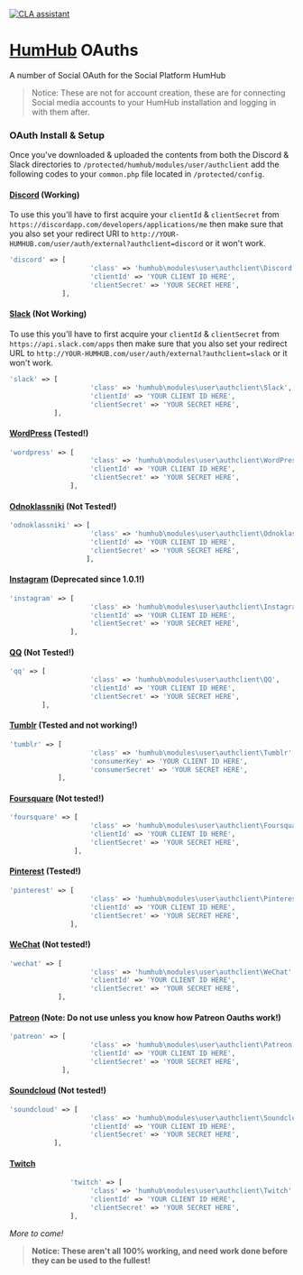 [![CLA assistant](https://cla-assistant.io/readme/badge/GreenMeteor/humhub-oauth)](https://cla-assistant.io/GreenMeteor/humhub-oauth)

# [HumHub](https://humhub.org/en) OAuths
A number of Social OAuth for the Social Platform HumHub

> Notice: These are not for account creation, these are for connecting Social media accounts to your HumHub installation and logging in with them after.

### OAuth Install & Setup
Once you've downloaded & uploaded the contents from both the Discord & Slack directories to `/protected/humhub/modules/user/authclient` add the following codes to your `common.php` file located in `/protected/config`.

#### [Discord](/oauth/Discord) (Working)
To use this you'll have to first acquire your `clientId` & `clientSecret` from `https://discordapp.com/developers/applications/me` then make sure that you also set your redirect URI to `http://YOUR-HUMHUB.com/user/auth/external?authclient=discord` or it won't work.

```php
'discord' => [
                    'class' => 'humhub\modules\user\authclient\Discord',
                    'clientId' => 'YOUR CLIENT ID HERE',
                    'clientSecret' => 'YOUR SECRET HERE',
             ],
```

#### [Slack](/oauth/Slack) (Not Working)
To use this you'll have to first acquire your `clientId` & `clientSecret` from `https://api.slack.com/apps` then make sure that you also set your redirect URL to `http://YOUR-HUMHUB.com/user/auth/external?authclient=slack` or it won't work.

```php
'slack' => [
                    'class' => 'humhub\modules\user\authclient\Slack',
                    'clientId' => 'YOUR CLIENT ID HERE',
                    'clientSecret' => 'YOUR SECRET HERE',
           ],
```

#### [WordPress](/oauth/WordPress) (Tested!)
```php
'wordpress' => [
                    'class' => 'humhub\modules\user\authclient\WordPress',
                    'clientId' => 'YOUR CLIENT ID HERE',
                    'clientSecret' => 'YOUR SECRET HERE',
               ],
```

#### [Odnoklassniki](/oauth/Odnoklassniki) (Not Tested!)
```php
'odnoklassniki' => [
                    'class' => 'humhub\modules\user\authclient\Odnoklassniki',
                    'clientId' => 'YOUR CLIENT ID HERE',
                    'clientSecret' => 'YOUR SECRET HERE',
                   ],
```

#### [Instagram](/oauth/Instagram) (Deprecated since 1.0.1!)
```php
'instagram' => [
                    'class' => 'humhub\modules\user\authclient\Instagram',
                    'clientId' => 'YOUR CLIENT ID HERE',
                    'clientSecret' => 'YOUR SECRET HERE',
               ],
```

#### [QQ](/oauth/QQ) (Not Tested!)
```php
'qq' => [
                    'class' => 'humhub\modules\user\authclient\QQ',
                    'clientId' => 'YOUR CLIENT ID HERE',
                    'clientSecret' => 'YOUR SECRET HERE',
        ],
```

#### [Tumblr](/oauth/Tumblr) (Tested and not working!)
```php
'tumblr' => [
                    'class' => 'humhub\modules\user\authclient\Tumblr',
                    'consumerKey' => 'YOUR CLIENT ID HERE',
                    'consumerSecret' => 'YOUR SECRET HERE',
            ],
```

#### [Foursquare](/oauth/Foursquare) (Not tested!)
```php
'foursquare' => [
                    'class' => 'humhub\modules\user\authclient\Foursquare',
                    'clientId' => 'YOUR CLIENT ID HERE',
                    'clientSecret' => 'YOUR SECRET HERE',
                ],
```

#### [Pinterest](/oauth/Pinterest) (Tested!)
```php
'pinterest' => [
                    'class' => 'humhub\modules\user\authclient\Pinterest',
                    'clientId' => 'YOUR CLIENT ID HERE',
                    'clientSecret' => 'YOUR SECRET HERE',
               ],
```

#### [WeChat](/oauth/WeChat) (Not tested!)
```php
'wechat' => [
                    'class' => 'humhub\modules\user\authclient\WeChat',
                    'clientId' => 'YOUR CLIENT ID HERE',
                    'clientSecret' => 'YOUR SECRET HERE',
            ],
```

#### [Patreon](/oauth/Patreon) (Note: Do not use unless you know how Patreon Oauths work!)
```php
'patreon' => [
                    'class' => 'humhub\modules\user\authclient\Patreon',
                    'clientId' => 'YOUR CLIENT ID HERE',
                    'clientSecret' => 'YOUR SECRET HERE',
             ],
```

#### [Soundcloud](/oauth/Soundcloud) (Not tested!)
```php
'soundcloud' => [
                    'class' => 'humhub\modules\user\authclient\Soundcloud',
                    'clientId' => 'YOUR CLIENT ID HERE',
                    'clientSecret' => 'YOUR SECRET HERE',
           ],
```

#### [Twitch](/oauth/Twitch)
```php
               'twitch' => [
                    'class' => 'humhub\modules\user\authclient\Twitch',
                    'clientId' => 'YOUR CLIENT ID HERE',
                    'clientSecret' => 'YOUR SECRET HERE',
               ],
```

_More to come!_

> **Notice: These aren't all 100% working, and need work done before they can be used to the fullest!**
